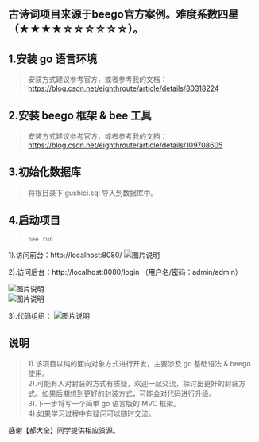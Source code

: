 
古诗词项目来源于beego官方案例。难度系数四星（★★★★☆☆☆☆☆☆）。
-------

1.安装 go 语言环境  
-------
>安装方式建议参考官方，或者参考我的文档：https://blog.csdn.net/eighthroute/article/details/80318224  


2.安装 beego 框架 & bee 工具  
-------
>安装方式建议参考官方，或者参考我的文档：https://blog.csdn.net/eighthroute/article/details/109708605


3.初始化数据库  
-------
>将根目录下 gushici.sql 导入到数据库中。  


4.启动项目  
-------
> ``
 bee run
``   


1).访问前台：http://localhost:8080/ 
![图片说明](https://img-blog.csdnimg.cn/20201116163755241.png) 

2).访问后台：http://localhost:8080/login （用户名/密码：admin/admin）  

![图片说明](https://img-blog.csdnimg.cn/20201116163831941.png)  
![图片说明](https://img-blog.csdnimg.cn/202011161638502.png)  

3).代码组织：
![图片说明](https://img-blog.csdnimg.cn/20201116163905630.png)  


说明  
-------
>1).该项目以纯的面向对象方式进行开发，主要涉及 go 基础语法 & beego 使用。<br/>
2).可能有人对封装的方式有质疑，欢迎一起交流，探讨出更好的封装方式。如果后期想到更好的封装方式，可能会对代码进行升级。<br/>
3).下一步将写一个简单 go 语言版的 MVC 框架。<br/>
4).如果学习过程中有疑问可以随时交流。<br/>

感谢【郝大全】同学提供相应资源。  

